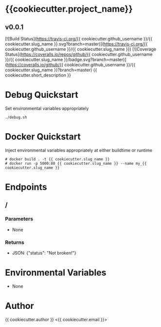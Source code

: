 # {{cookiecutter.project_name}}
## v0.0.1
[![Build Status](https://travis-ci.org/{{ cookiecutter.github_username }}/{{ cookiecutter.slug_name }}.svg?branch=master)](https://travis-ci.org/{{ cookiecutter.github_username }}/{{ cookiecutter.slug_name }}) [![Coverage Status](https://coveralls.io/repos/github/{{ cookiecutter.github_username }}/{{ cookiecutter.slug_name }}/badge.svg?branch=master)](https://coveralls.io/github/{{ cookiecutter.github_username }}/{{ cookiecutter.slug_name }}?branch=master) 
{{ cookiecutter.short_description }}

# Debug Quickstart
Set environmental variables appropriately
```
./debug.sh
```

# Docker Quickstart
Inject environmental variables appropriately at either buildtime or runtime
```
# docker build . -t {{ cookiecutter.slug_name }}
# docker run -p 5000:80 {{ cookiecutter.slug_name }} --name my_{{ cookiecutter.slug_name }}
```

# Endpoints
## /
### Parameters
* None
### Returns
* JSON: {"status": "Not broken!"}

# Environmental Variables
* None

# Author
{{ cookiecutter.author }} <{{ cookiecutter.email }}>

